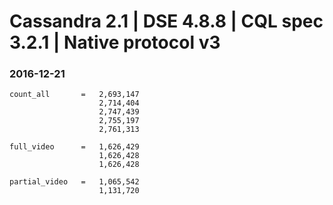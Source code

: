 Cassandra 2.1 | DSE 4.8.8 | CQL spec 3.2.1 | Native protocol v3
===============================================================

### 2016-12-21
```
count_all       =   2,693,147
                    2,714,404
                    2,747,439
                    2,755,197
                    2,761,313

full_video      =   1,626,429 
                    1,626,428
                    1,626,428

partial_video   =   1,065,542
                    1,131,720


```

